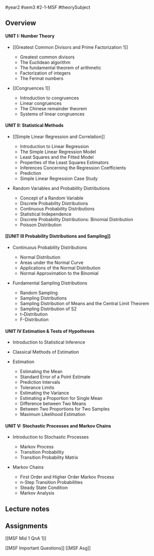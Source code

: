 #year2 #sem3 #2-1-MSF #theorySubject
## **Overview**
#### UNIT I: Number Theory

- [[Greatest Common Divisors and Prime Factorization 1]]
	- Greatest common divisors
	- The Euclidean algorithm
	- The fundamental theorem of arithmetic
	- Factorization of integers
	- The Fermat numbers

- [[Congruences 1]]
	- Introduction to congruences
	- Linear congruences
	- The Chinese remainder theorem
	- Systems of linear congruences

#### UNIT II: Statistical Methods

- [[Simple Linear Regression and Correlation]]
	- Introduction to Linear Regression
	- The Simple Linear Regression Model
	- Least Squares and the Fitted Model
	- Properties of the Least Squares Estimators
	- Inferences Concerning the Regression Coefficients
	- Prediction
	- Simple Linear Regression Case Study

- Random Variables and Probability Distributions
	- Concept of a Random Variable
	- Discrete Probability Distributions
	- Continuous Probability Distributions
	- Statistical Independence
	- Discrete Probability Distributions: Binomial Distribution
	- Poisson Distribution

#### [[UNIT III Probability Distributions and Sampling]]

- Continuous Probability Distributions  
	- Normal Distribution
	- Areas under the Normal Curve
	- Applications of the Normal Distribution
	- Normal Approximation to the Binomial

- Fundamental Sampling Distributions
	- Random Sampling
	- Sampling Distributions
	- Sampling Distribution of Means and the Central Limit Theorem
	- Sampling Distribution of S2
	- t–Distribution
	- F-Distribution

#### UNIT IV Estimation & Tests of Hypotheses

- Introduction to Statistical Inference

- Classical Methods of Estimation

- Estimation
	- Estimating the Mean
	- Standard Error of a Point Estimate
	- Prediction Intervals
	- Tolerance Limits
	- Estimating the Variance
	- Estimating a Proportion for Single Mean
	- Difference between Two Means
	- Between Two Proportions for Two Samples
	- Maximum Likelihood Estimation

#### UNIT V: Stochastic Processes and Markov Chains

- Introduction to Stochastic Processes
	- Markov Process
	- Transition Probability
	- Transition Probability Matrix

- Markov Chains
	- First Order and Higher Order Markov Process
	- n-Step Transition Probabilities
	- Steady State Condition
	- Markov Analysis
## **Lecture notes**
## **Assignments**
[[MSF Mid 1 QnA 1]]

[[MSF Important Questions]]
[[MSF Asg]]